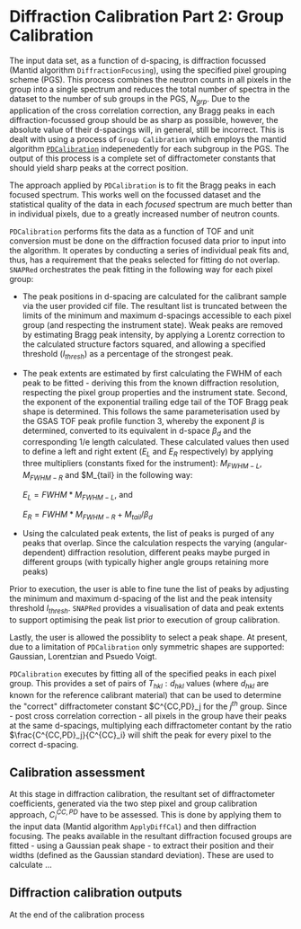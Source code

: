# Diffraction Calibration Part 2: Group Calibration

The input data set, as a function of d-spacing, is diffraction focussed (Mantid algorithm `DiffractionFocusing`), using the specified pixel grouping scheme (PGS). This process combines the neutron counts in all pixels in the group into a single spectrum and reduces the total number of spectra in the dataset to the number of sub groups in the PGS, $N_{grp}$. Due to the application of the cross correlation correction, any Bragg peaks in each diffraction-focussed group should be as sharp as possible, however, the absolute value of their d-spacings will, in general, still be incorrect. This is dealt with using a process of `Group Calibration` which employs the mantid algorithm [`PDCalibration`](https://docs.mantidproject.org/nightly/algorithms/PDCalibration-v1.html) indepenedently for each subgroup in the PGS. The output of this process is a complete set of diffractometer constants that should yield sharp peaks at the correct position.  

The approach applied by `PDCalibration` is to fit the Bragg peaks in each focused spectrum. This works well on the focussed dataset and the statistical quality of the data in each $focused$ spectrum are much better than in individual pixels, due to a greatly increased number of neutron counts.

`PDCalibration` performs fits the data as a function of TOF and unit conversion must be done on the diffraction focused data prior to input into the algorithm. It operates by conducting a series of individual peak fits and, thus, has a requirement that the peaks selected for fitting do not overlap. `SNAPRed` orchestrates the peak fitting in the following way for each pixel group:

* The peak positions in d-spacing are calculated for the calibrant sample via the user provided cif file. The resultant list is truncated between the limits of the minimum and maximum d-spacings accessible to each pixel group (and respecting the instrument state). Weak peaks are removed by estimating Bragg peak intensity, by applying a Lorentz correction to the calculated structure factors squared, and allowing a specified threshold ($I_{thresh}$) as a percentage of the strongest peak.

* The peak extents are estimated by first calculating the FWHM of each peak to be fitted - deriving this from the known diffraction resolution, respecting the pixel group properties and the instrument state. Second, the exponent of the exponential trailing edge tail of the TOF Bragg peak shape is determined. This follows the same parameterisation used by the GSAS TOF peak profile function 3, whereby the exponent $\beta$ is determined, converted to its equivalent in d-space $\beta_d$ and the corresponding 1/e length calculated. These calculated values then used to define a left and right extent ($E_L$ and $E_R$ respectively) by applying three multipliers (constants fixed for the instrument): $M_{FWHM-L}$, $M_{FWHM-R}$ and $M_{tail} in the following way:

    $E_L = FWHM*M_{FWHM-L}$, and

    $E_R = FWHM*M_{FWHM-R}+M_{tail}/\beta _d$

* Using the calculated peak extents, the list of peaks is purged of any peaks that overlap. Since the calculation respects the varying (angular-dependent) diffraction resolution, different peaks maybe purged in different groups (with typically higher angle groups retaining more peaks) 

Prior to execution, the user is able to fine tune the list of peaks by adjusting the minimum and maximum d-spacing of the list and the peak intensity threshold $I_{thresh}$. `SNAPRed` provides a visualisation of data and peak extents to support optimising the peak list prior to execution of group calibration.

Lastly, the user is allowed the possiblity to select a peak shape. At present, due to a limitation of `PDCalibration` only symmetric shapes are supported: Gaussian, Lorentzian and Psuedo Voigt.

`PDCalibration` executes by fitting all of the specified peaks in each pixel group. This provides a set of pairs of $T_{hkl}:d_{hkl}$ values (where $d_{hkl}$ are known for the reference calibrant material) that can be used to determine the "correct" diffractometer constant $C^{CC,PD}_j for the $j^{th}$ group. Since - post cross correlation correction - all pixels in the group have their peaks at the same d-spacings, multiplying each diffractometer contant by the ratio $\frac{C^{CC,PD}_j}{C^{CC}_i} will shift the peak for every pixel to the correct d-spacing. 

## Calibration assessment

At this stage in diffraction calibration, the resultant set of diffractometer coefficients, generated via the two step pixel and group calibration approach, $C^{CC,PD}_i$ have to be assessed. This is done by applying them to the input data (Mantid algorithm `ApplyDiffCal`) and then diffraction focusing. The peaks available in the resultant diffraction focused groups are fitted - using a Gaussian peak shape - to extract their position and their widths (defined as the Gaussian standard deviation). These are used to calculate ... 

## Diffraction calibration outputs

At the end of the calibration process